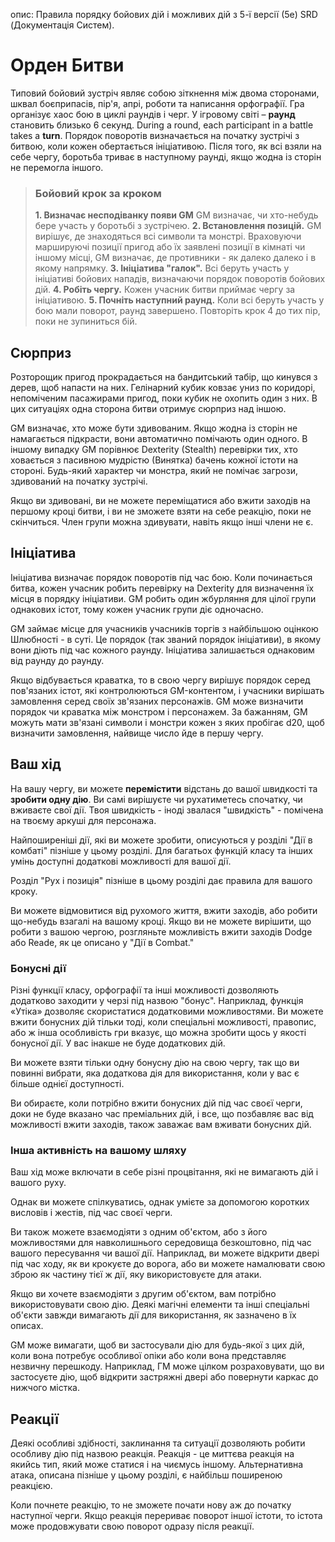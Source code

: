 опис: Правила порядку бойових дій і можливих дій з 5-ї версії (5e) SRD (Документація Систем).

# Орден Битви
Типовий бойовий зустріч являє собою зіткнення між двома сторонами, шквал боєприпасів, пір'я, апрі, роботи та написання орфографії. Гра організує хаос бою в циклі раундів і черг. У ігровому світі – **раунд** становить близько 6 секунд. During a round, each participant in a battle takes a **turn**. Порядок поворотів визначається на початку зустрічі з битвою, коли кожен обертається ініціативою. Після того, як всі взяли на себе чергу, боротьба триває в наступному раунді, якщо жодна із сторін не перемогла іншого.

> ### Бойовий крок за кроком
> **1. Визначає несподіванку появи GM** GM визначає, чи хто-небудь бере участь у боротьбі з зустрічею.
> **2. Встановлення позицій.** GM вирішує, де знаходяться всі символи та монстрі. Враховуючи маршируючі позиції пригод або їх заявлені позиції в кімнаті чи іншому місці, GM визначає, де противники - як далеко далеко і в якому напрямку.
> **3. Ініціатива "галок".** Всі беруть участь у ініціативі бойових нападів, визначаючи порядок поворотів бойових дій.
> **4. Робіть чергу.** Кожен учасник битви приймає чергу за ініціативою.
> **5. Почніть наступний раунд.** Коли всі беруть участь у бою мали поворот, раунд завершено. Повторіть крок 4 до тих пір, поки не зупиниться бій.


## Сюрприз
Розторощик пригод прокрадається на бандитський табір, що кинувся з дерев, щоб напасти на них. Гелінарний кубик ковзає униз по коридорі, непоміченим пасажирами пригод, поки кубик не охопить один з них. В цих ситуаціях одна сторона битви отримує сюрприз над іншою.

GM визначає, хто може бути здивованим. Якщо жодна із сторін не намагається підкрасти, вони автоматично помічають один одного. В іншому випадку GM порівнює Dexterity (Stealth) перевірки тих, хто ховається з пасивною мудрістю (Винятка) бачень кожної істоти на стороні. Будь-який характер чи монстра, який не помічає загрози, здивований на початку зустрічі.

Якщо ви здивовані, ви не можете переміщатися або вжити заходів на першому кроці битви, і ви не зможете взяти на себе реакцію, поки не скінчиться. Член групи можна здивувати, навіть якщо інші члени не є.

## Ініціатива
Ініціатива визначає порядок поворотів під час бою. Коли починається битва, кожен учасник робить перевірку на Dexterity для визначення їх місця в порядку ініціативи. GM робить один жбурляння для цілої групи однакових істот, тому кожен учасник групи діє одночасно.

GM займає місце для учасників учасників торгів з найбільшою оцінкою Шлюбності - в суті. Це порядок (так званий порядок ініціативи), в якому вони діють під час кожного раунду. Ініціатива залишається однаковим від раунду до раунду.

Якщо відбувається краватка, то в свою чергу вирішує порядок серед пов'язаних істот, які контролюються GM-контентом, і учасники вирішать замовлення серед своїх зв'язаних персонажів. GM може визначити порядок чи краватка між монстром і персонажем. За бажанням, GM можуть мати зв'язані символи і монстри кожен з яких пробігає d20, щоб визначити замовлення, найвище число йде в першу чергу.

## Ваш хід
На вашу чергу, ви можете **перемістити** відстань до вашої швидкості та **зробити одну дію**. Ви самі вирішуєте чи рухатиметесь спочатку, чи вживаєте свої дії. Твоя швидкість - іноді звалася "швидкість" - помічена на твоєму аркуші для персонажа.

Найпоширеніші дії, які ви можете зробити, описуються у розділі "Дії в комбаті" пізніше у цьому розділі. Для багатьох функцій класу та інших умінь доступні додаткові можливості для вашої дії.

Розділ "Рух і позиція" пізніше в цьому розділі дає правила для вашого кроку.

Ви можете відмовитися від рухомого життя, вжити заходів, або робити що-небудь взагалі на вашому кроці. Якщо ви не можете вирішити, що робити з вашою чергою, розгляньте можливість вжити заходів Dodge або Reade, як це описано у "Дії в Combat."

### Бонусні дії
Різні функції класу, орфографії та інші можливості дозволяють додатково заходити у черзі під назвою "бонус". Наприклад, функція «Утіка» дозволяє скористатися додатковими можливостями. Ви можете вжити бонусних дій тільки тоді, коли спеціальні можливості, правопис, або ж інша особливість гри вказує, що можна зробити щось у якості бонусної дії. У вас інакше не буде додаткових дій.

Ви можете взяти тільки одну бонусну дію на свою чергу, так що ви повинні вибрати, яка додаткова дія для використання, коли у вас є більше однієї доступності.

Ви обираєте, коли потрібно вжити бонусних дій під час своєї черги, доки не буде вказано час преміальних дій, і все, що позбавляє вас від можливості вжити заходів, також заважає вам вживати бонусних дій.

### Інша активність на вашому шляху
Ваш хід може включати в себе різні процвітання, які не вимагають дій і вашого руху.

Однак ви можете спілкуватись, однак умієте за допомогою коротких висловів і жестів, під час своєї черги.

Ви також можете взаємодіяти з одним об'єктом, або з його можливостями для навколишнього середовища безкоштовно, під час вашого пересування чи вашої дії. Наприклад, ви можете відкрити двері під час ходу, як ви крокуєте до ворога, або ви можете намалювати свою зброю як частину тієї ж дії, яку використовуєте для атаки.

Якщо ви хочете взаємодіяти з другим об'єктом, вам потрібно використовувати свою дію. Деякі магічні елементи та інші спеціальні об'єкти завжди вимагають дії для використання, як зазначено в їх описах.

GM може вимагати, щоб ви застосували дію для будь-якої з цих дій, коли вона потребує особливої опіки або коли вона представляє незвичну перешкоду. Наприклад, ГМ може цілком розраховувати, що ви застосуєте дію, щоб відкрити застряжні двері або повернути каркас до нижчого містка.

## Реакції
Деякі особливі здібності, заклинання та ситуації дозволяють робити особливу дію під назвою реакція. Реакція - це миттєва реакція на якийсь тип, який може статися і на чиємусь іншому. Альтернативна атака, описана пізніше у цьому розділі, є найбільш поширеною реакцією.

Коли почнете реакцію, то не зможете почати нову аж до початку наступної черги. Якщо реакція перериває поворот іншої істоти, то істота може продовжувати свою поворот одразу після реакції.
